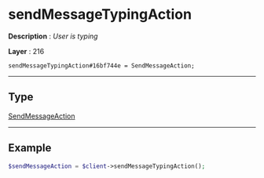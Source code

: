 # sendMessageTypingAction

**Description** : *User is typing*

**Layer** : 216

```tl
sendMessageTypingAction#16bf744e = SendMessageAction;
```

---

## Type

[SendMessageAction](type/SendMessageAction)

---

## Example

```php
$sendMessageAction = $client->sendMessageTypingAction();
```